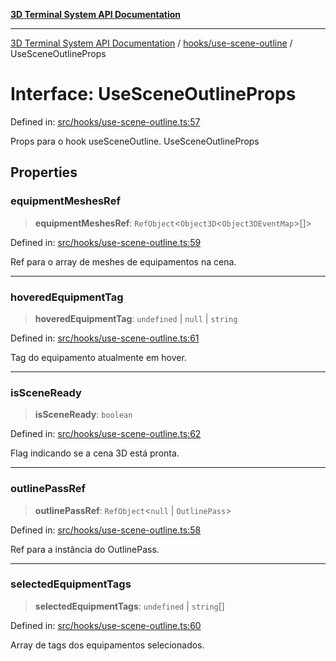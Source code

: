 [**3D Terminal System API Documentation**](../../../README.md)

***

[3D Terminal System API Documentation](../../../README.md) / [hooks/use-scene-outline](../README.md) / UseSceneOutlineProps

# Interface: UseSceneOutlineProps

Defined in: [src/hooks/use-scene-outline.ts:57](https://github.com/Dicommunitas/ThreeJS_Terminal_3D/blob/7fd8b10cda6dfa2ead7725805530e34c65402bbf/src/hooks/use-scene-outline.ts#L57)

Props para o hook useSceneOutline.
 UseSceneOutlineProps

## Properties

### equipmentMeshesRef

> **equipmentMeshesRef**: `RefObject`\<`Object3D`\<`Object3DEventMap`\>[]\>

Defined in: [src/hooks/use-scene-outline.ts:59](https://github.com/Dicommunitas/ThreeJS_Terminal_3D/blob/7fd8b10cda6dfa2ead7725805530e34c65402bbf/src/hooks/use-scene-outline.ts#L59)

Ref para o array de meshes de equipamentos na cena.

***

### hoveredEquipmentTag

> **hoveredEquipmentTag**: `undefined` \| `null` \| `string`

Defined in: [src/hooks/use-scene-outline.ts:61](https://github.com/Dicommunitas/ThreeJS_Terminal_3D/blob/7fd8b10cda6dfa2ead7725805530e34c65402bbf/src/hooks/use-scene-outline.ts#L61)

Tag do equipamento atualmente em hover.

***

### isSceneReady

> **isSceneReady**: `boolean`

Defined in: [src/hooks/use-scene-outline.ts:62](https://github.com/Dicommunitas/ThreeJS_Terminal_3D/blob/7fd8b10cda6dfa2ead7725805530e34c65402bbf/src/hooks/use-scene-outline.ts#L62)

Flag indicando se a cena 3D está pronta.

***

### outlinePassRef

> **outlinePassRef**: `RefObject`\<`null` \| `OutlinePass`\>

Defined in: [src/hooks/use-scene-outline.ts:58](https://github.com/Dicommunitas/ThreeJS_Terminal_3D/blob/7fd8b10cda6dfa2ead7725805530e34c65402bbf/src/hooks/use-scene-outline.ts#L58)

Ref para a instância do OutlinePass.

***

### selectedEquipmentTags

> **selectedEquipmentTags**: `undefined` \| `string`[]

Defined in: [src/hooks/use-scene-outline.ts:60](https://github.com/Dicommunitas/ThreeJS_Terminal_3D/blob/7fd8b10cda6dfa2ead7725805530e34c65402bbf/src/hooks/use-scene-outline.ts#L60)

Array de tags dos equipamentos selecionados.
